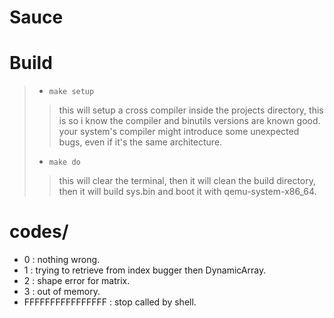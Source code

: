 # Sauce

# Build
>- `make setup`
>> this will setup a cross compiler inside the projects directory, this is so i know the compiler and binutils versions are known good.
>> your system's compiler might introduce some unexpected bugs, even if it's the same architecture.
>- `make do`
>> this will clear the terminal, then it will clean the build directory, then it will build sys.bin and boot it with qemu-system-x86_64.


# codes/
- 0 : nothing wrong.
- 1 : trying to retrieve from index bugger then DynamicArray.
- 2 : shape error for matrix.
- 3 : out of memory.
- FFFFFFFFFFFFFFFF : stop called by shell.